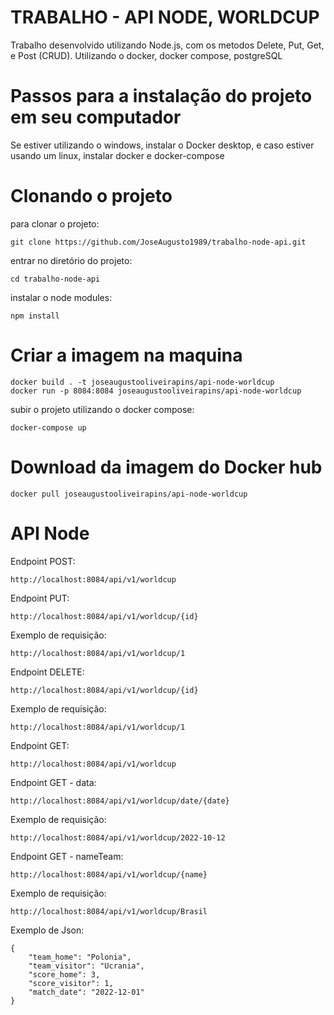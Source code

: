 # TRABALHO - API NODE, WORLDCUP

Trabalho desenvolvido utilizando Node.js, com os metodos Delete, Put, Get, e Post (CRUD).
Utilizando o docker, docker compose, postgreSQL

# Passos para a instalação do projeto em seu computador

Se estiver utilizando o windows, instalar o Docker desktop, e caso estiver usando um linux, instalar docker e docker-compose

# Clonando o projeto

para clonar o projeto:
```
git clone https://github.com/JoseAugusto1989/trabalho-node-api.git
```

entrar no diretório do projeto:
```
cd trabalho-node-api
```

instalar o node modules:
```
npm install
```

# Criar a imagem na maquina

```
docker build . -t joseaugustooliveirapins/api-node-worldcup
docker run -p 8084:8084 joseaugustooliveirapins/api-node-worldcup
```

subir o projeto utilizando o docker compose:
```
docker-compose up
```

# Download da imagem do Docker hub
```
docker pull joseaugustooliveirapins/api-node-worldcup
```

# API Node

Endpoint POST:
```
http://localhost:8084/api/v1/worldcup
```

Endpoint PUT:
```
http://localhost:8084/api/v1/worldcup/{id}   
```  

Exemplo de requisição:
```
http://localhost:8084/api/v1/worldcup/1
```

Endpoint DELETE:
```
http://localhost:8084/api/v1/worldcup/{id}
```

Exemplo de requisição:
```
http://localhost:8084/api/v1/worldcup/1
```

Endpoint GET:
```
http://localhost:8084/api/v1/worldcup
```

Endpoint GET - data:
```
http://localhost:8084/api/v1/worldcup/date/{date}
```

Exemplo de requisição:
```
http://localhost:8084/api/v1/worldcup/2022-10-12
```

Endpoint GET - nameTeam:
```
http://localhost:8084/api/v1/worldcup/{name}      
```

Exemplo de requisição:
```
http://localhost:8084/api/v1/worldcup/Brasil
```

Exemplo de Json:
```
{
    "team_home": "Polonia",
    "team_visitor": "Ucrania",
    "score_home": 3,
    "score_visitor": 1,
    "match_date": "2022-12-01"
}
```